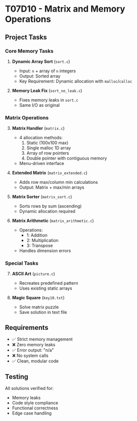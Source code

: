 # T07D10 - Matrix and Memory Operations

## Project Tasks

### Core Memory Tasks
1. **Dynamic Array Sort** (`sort.c`)  
   - Input: `n` + array of `n` integers  
   - Output: Sorted array  
   - Key Requirement: Dynamic allocation with `malloc`/`calloc`

2. **Memory Leak Fix** (`sort_no_leak.c`)  
   - Fixes memory leaks in `sort.c`  
   - Same I/O as original

### Matrix Operations
3. **Matrix Handler** (`matrix.c`)  
   - 4 allocation methods:  
     1. Static (100x100 max)  
     2. Single malloc 1D array  
     3. Array of row pointers  
     4. Double pointer with contiguous memory  
   - Menu-driven interface

4. **Extended Matrix** (`matrix_extended.c`)  
   - Adds row max/column min calculations  
   - Output: Matrix + max/min arrays

5. **Matrix Sorter** (`matrix_sort.c`)  
   - Sorts rows by sum (ascending)  
   - Dynamic allocation required

6. **Matrix Arithmetic** (`matrix_arithmetic.c`)  
   - Operations:  
     - 1: Addition  
     - 2: Multiplication  
     - 3: Transpose  
   - Handles dimension errors

### Special Tasks
7. **ASCII Art** (`picture.c`)  
   - Recreates predefined pattern  
   - Uses existing static arrays

8. **Magic Square** (`key10.txt`)  
   - Solve matrix puzzle  
   - Save solution in text file

## Requirements
- ✅ Strict memory management  
- ❌ Zero memory leaks  
- ✅ Error output: "n/a"  
- ❌ No system calls  
- ✅ Clean, modular code

## Testing
All solutions verified for:
- Memory leaks
- Code style compliance
- Functional correctness
- Edge case handling